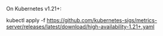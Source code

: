 On Kubernetes v1.21+:

kubectl apply -f https://github.com/kubernetes-sigs/metrics-server/releases/latest/download/high-availability-1.21+.yaml

